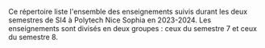Ce répertoire liste l'ensemble des enseignements suivis durant les deux semestres de SI4 à Polytech Nice Sophia en 2023-2024. Les enseignements sont divisés en deux groupes : ceux du semestre 7 et ceux du semestre 8.